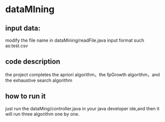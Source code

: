 # dataMIning

## input data:

modify the file name in dataMining/readFile.java
input format such as:test.csv

## code description
the project completes the apriori algorithm，the fpGrowth algorithm，and the exhaustive search algorithm

## how to run it
just run the dataMing/controller.java in your java developer ide,and then it will run three algorithm one by one.
